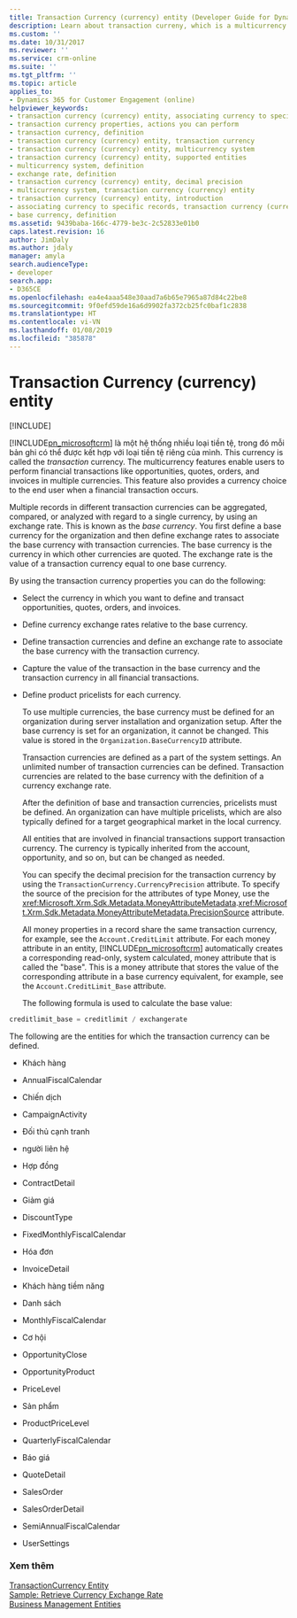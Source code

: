 ```yaml
---
title: Transaction Currency (currency) entity (Developer Guide for Dynamics 365 for Customer Engagement) | MicrosoftDocs
description: Learn about transaction curreny, which is a multicurrency feature enabling users to perform financial transactions in multiple currencies. Multiple records in different transaction currencies can be aggregated, compared, or analyzed with regard to a single currency using the base currency.
ms.custom: ''
ms.date: 10/31/2017
ms.reviewer: ''
ms.service: crm-online
ms.suite: ''
ms.tgt_pltfrm: ''
ms.topic: article
applies_to:
- Dynamics 365 for Customer Engagement (online)
helpviewer_keywords:
- transaction currency (currency) entity, associating currency to specific records
- transaction currency properties, actions you can perform
- transaction currency, definition
- transaction currency (currency) entity, transaction currency
- transaction currency (currency) entity, multicurrency system
- transaction currency (currency) entity, supported entities
- multicurrency system, definition
- exchange rate, definition
- transaction currency (currency) entity, decimal precision
- multicurrency system, transaction currency (currency) entity
- transaction currency (currency) entity, introduction
- associating currency to specific records, transaction currency (currency) entity
- base currency, definition
ms.assetid: 9439baba-166c-4779-be3c-2c52833e01b0
caps.latest.revision: 16
author: JimDaly
ms.author: jdaly
manager: amyla
search.audienceType:
- developer
search.app:
- D365CE
ms.openlocfilehash: ea4e4aaa548e30aad7a6b65e7965a87d84c22be8
ms.sourcegitcommit: 9f0efd59de16a6d9902fa372cb25fc0baf1c2838
ms.translationtype: HT
ms.contentlocale: vi-VN
ms.lasthandoff: 01/08/2019
ms.locfileid: "385878"
---
```

# <a name="transaction-currency-currency-entity"></a>Transaction Currency (currency) entity

[!INCLUDE[](../includes/cc_applies_to_update_9_0_0.md)]

[!INCLUDE[pn_microsoftcrm](../includes/pn-microsoftcrm.md)] là một hệ thống nhiều loại tiền tệ, trong đó mỗi bản ghi có thể được kết hợp với loại tiền tệ riêng của mình. This currency is called the *transaction* currency. The multicurrency features enable users to perform financial transactions like opportunities, quotes, orders, and invoices in multiple currencies. This feature also provides a currency choice to the end user when a financial transaction occurs.  
  
 Multiple records in different transaction currencies can be aggregated, compared, or analyzed with regard to a single currency, by using an exchange rate. This is known as the *base currency*. You first define a base currency for the organization and then define exchange rates to associate the base currency with transaction currencies. The base currency is the currency in which other currencies are quoted. The exchange rate is the value of a transaction currency equal to one base currency.  
  
 By using the transaction currency properties you can do the following:  
  
- Select the currency in which you want to define and transact opportunities, quotes, orders, and invoices.  
  
- Define currency exchange rates relative to the base currency.  
  
- Define transaction currencies and define an exchange rate to associate the base currency with the transaction currency.  
  
- Capture the value of the transaction in the base currency and the transaction currency in all financial transactions.  
  
- Define product pricelists for each currency.  
  
  To use multiple currencies, the base currency must be defined for an organization during server installation and organization setup. After the base currency is set for an organization, it cannot be changed. This value is stored in the `Organization.BaseCurrencyID` attribute.  
  
  Transaction currencies are defined as a part of the system settings. An unlimited number of transaction currencies can be defined. Transaction currencies are related to the base currency with the definition of a currency exchange rate.  
  
  After the definition of base and transaction currencies, pricelists must be defined. An organization can have multiple pricelists, which are also typically defined for a target geographical market in the local currency.  
  
  All entities that are involved in financial transactions support transaction currency. The currency is typically inherited from the account, opportunity, and so on, but can be changed as needed.  
  
  You can specify the decimal precision for the transaction currency by using the `TransactionCurrency.CurrencyPrecision` attribute. To specify the source of the precision for the attributes of type Money, use the <xref:Microsoft.Xrm.Sdk.Metadata.MoneyAttributeMetadata>.<xref:Microsoft.Xrm.Sdk.Metadata.MoneyAttributeMetadata.PrecisionSource> attribute.  
  
  All money properties in a record share the same transaction currency, for example, see the `Account.CreditLimit` attribute. For each money attribute in an entity, [!INCLUDE[pn_microsoftcrm](../includes/pn-microsoftcrm.md)] automatically creates a corresponding read-only, system calculated, money attribute that is called the "base". This is a money attribute that stores the value of the corresponding attribute in a base currency equivalent, for example, see the `Account.CreditLimit_Base` attribute.  
  
  The following formula is used to calculate the base value:  
  
```csharp  
creditlimit_base = creditlimit / exchangerate  
```  
  
 The following are the entities for which the transaction currency can be defined.  
  
-   Khách hàng  
  
-   AnnualFiscalCalendar  
  
-   Chiến dịch  
  
-   CampaignActivity  
  
-   Đối thủ cạnh tranh  
  
-   người liên hệ  
  
-   Hợp đồng  
  
-   ContractDetail  
  
-   Giảm giá  
  
-   DiscountType  
  
-   FixedMonthlyFiscalCalendar  
  
-   Hóa đơn  
  
-   InvoiceDetail  
  
-   Khách hàng tiềm năng  
  
-   Danh sách  
  
-   MonthlyFiscalCalendar  
  
-   Cơ hội  
  
-   OpportunityClose  
  
-   OpportunityProduct  
  
-   PriceLevel  
  
-   Sản phẩm  
  
-   ProductPriceLevel  
  
-   QuarterlyFiscalCalendar  
  
-   Báo giá  
  
-   QuoteDetail  
  
-   SalesOrder  
  
-   SalesOrderDetail  
  
-   SemiAnnualFiscalCalendar  
  
-   UserSettings  
  
### <a name="see-also"></a>Xem thêm  
 [TransactionCurrency Entity](entities/transactioncurrency.md)   
 [Sample: Retrieve Currency Exchange Rate](sample-retrieve-currency-exchange-rate.md)   
 [Business Management Entities](business-management-entities.md)
